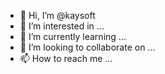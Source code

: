 - 👋 Hi, I’m @kaysoft
- 👀 I’m interested in ...
- 🌱 I’m currently learning ...
- 💞️ I’m looking to collaborate on ...
- 📫 How to reach me ...

<!---
kaysoft/kaysoft is a ✨ special ✨ repository because its `README.md` (this file) appears on your GitHub profile.
You can click the Preview link to take a look at your changes.
--->
